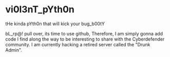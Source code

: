 # vi0l3nT_pYth0n
tHe kinda pYth0n that will kick your bug_b00tY

  bL_rp@! pull over, its time to use github, Therefore, I am simply gonna add code I find along the way to be interesting to share with the Cyberdefender community. I am currently hacking a retired server called the "Drunk Admin".
